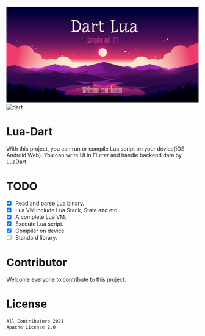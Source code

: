 ![Banner](https://github.com/dartlua/lua_vm/raw/main/img/top_banner.png)
![dart](https://github.com/dartlua/lua_vm/raw/workflows/dart/badge.svg)  

# Lua-Dart
With this project, you can run or compile Lua script on your device(iOS Android Web).
You can write UI in Flutter and handle backend data by LuaDart.

# TODO
- [x] Read and parse Lua binary.
- [x] Lua VM include Lua Stack, State and etc..
- [x] A complete Lua VM.
- [x] Execute Lua script.
- [x] Compiler on device.
- [ ] Standard library.

# Contributor
Welcome everyone to contribute to this project.

# License
```
All Contributors 2021
Apache License 2.0
```
